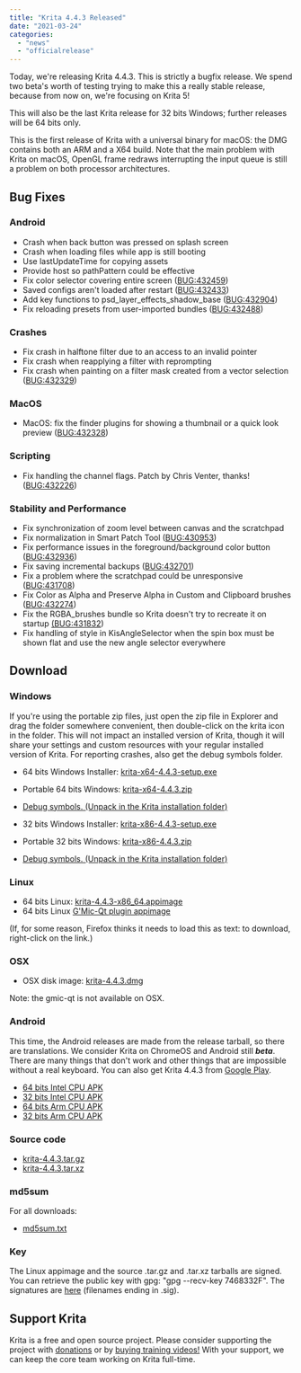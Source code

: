 ```yaml
---
title: "Krita 4.4.3 Released"
date: "2021-03-24"
categories: 
  - "news"
  - "officialrelease"
---
```


Today, we're releasing Krita 4.4.3. This is strictly a bugfix release. We spend two beta's worth of testing trying to make this a really stable release, because from now on, we're focusing on Krita 5!

This will also be the last Krita release for 32 bits Windows; further releases will be 64 bits only.

This is the first release of Krita with a universal binary for macOS: the DMG contains both an ARM and a X64 build. Note that the main problem with Krita on macOS, OpenGL frame redraws interrupting the input queue is still a problem on both processor architectures.

## Bug Fixes

### Android

- Crash when back button was pressed on splash screen
- Crash when loading files while app is still booting
- Use lastUpdateTime for copying assets
- Provide host so pathPattern could be effective
- Fix color selector covering entire screen ([BUG:432459](https://bugs.kde.org/show_bug.cgi?id=432459))
- Saved configs aren't loaded after restart ([BUG:432433](https://bugs.kde.org/show_bug.cgi?id=432433))
- Add key functions to psd\_layer\_effects\_shadow\_base ([BUG:432904](https://bugs.kde.org/show_bug.cgi?id=432904))
- Fix reloading presets from user-imported bundles ([BUG:432488](https://bugs.kde.org/show_bug.cgi?id=432488))

### Crashes

- Fix crash in halftone filter due to an access to an invalid pointer
- Fix crash when reapplying a filter with reprompting
- Fix crash when painting on a filter mask created from a vector selection ([BUG:432329](https://bugs.kde.org/show_bug.cgi?id=432329))

### MacOS

- MacOS: fix the finder plugins for showing a thumbnail or a quick look preview ([BUG:432328](https://bugs.kde.org/show_bug.cgi?id=432328))

### Scripting

- Fix handling the channel flags. Patch by Chris Venter, thanks! ([BUG:432226](https://bugs.kde.org/show_bug.cgi?id=432226))

### Stability and Performance

- Fix synchronization of zoom level between canvas and the scratchpad
- Fix normalization in Smart Patch Tool ([BUG:430953](https://bugs.kde.org/show_bug.cgi?id=430953))
- Fix performance issues in the foreground/background color button ([BUG:432936](https://bugs.kde.org/show_bug.cgi?id=432936))
- Fix saving incremental backups ([BUG:432701](https://bugs.kde.org/show_bug.cgi?id=432701))
- Fix a problem where the scratchpad could be unresponsive ([BUG:431708](https://bugs.kde.org/show_bug.cgi?id=431708))
- Fix Color as Alpha and Preserve Alpha in Custom and Clipboard brushes ([BUG:432274](https://bugs.kde.org/show_bug.cgi?id=432274))
- Fix the RGBA\_brushes bundle so Krita doesn't try to recreate it on startup [(BUG:431832](https://bugs.kde.org/show_bug.cgi?id=431832))
- Fix handling of style in KisAngleSelector when the spin box must be shown flat and use the new angle selector everywhere

## Download

### Windows

If you're using the portable zip files, just open the zip file in Explorer and drag the folder somewhere convenient, then double-click on the krita icon in the folder. This will not impact an installed version of Krita, though it will share your settings and custom resources with your regular installed version of Krita. For reporting crashes, also get the debug symbols folder.

- 64 bits Windows Installer: [krita-x64-4.4.3-setup.exe](https://download.kde.org/stable/krita/4.4.3/krita-x64-4.4.3-setup.exe)
- Portable 64 bits Windows: [krita-x64-4.4.3.zip](https://download.kde.org/stable/krita/4.4.3/krita-x64-4.4.3.zip)
- [Debug symbols. (Unpack in the Krita installation folder)](https://download.kde.org/stable/krita/4.4.3/krita-x64-4.4.3-dbg.zip)

- 32 bits Windows Installer: [krita-x86-4.4.3-setup.exe](https://download.kde.org/stable/krita/4.4.3/krita-x86-4.4.3-setup.exe)
- Portable 32 bits Windows: [krita-x86-4.4.3.zip](https://download.kde.org/stable/krita/4.4.3/krita-x86-4.4.3.zip)
- [Debug symbols. (Unpack in the Krita installation folder)](https://download.kde.org/stable/krita/4.4.3/krita-x86-4.4.3-dbg.zip)

### Linux

- 64 bits Linux: [krita-4.4.3-x86\_64.appimage](https://download.kde.org/stable/krita/4.4.3/krita-4.4.3-x86_64.appimage)
- 64 bits Linux [G'Mic-Qt plugin appimage](https://download.kde.org/stable/krita/4.4.3/gmic_krita_qt-x86_64.appimage)

(If, for some reason, Firefox thinks it needs to load this as text: to download, right-click on the link.)

### OSX

- OSX disk image: [krita-4.4.3.dmg](https://download.kde.org/stable/krita/4.4.3/krita-4.4.3.dmg)

Note: the gmic-qt is not available on OSX.

### Android

This time, the Android releases are made from the release tarball, so there are translations. We consider Krita on ChromeOS and Android still **_beta_**. There are many things that don't work and other things that are impossible without a real keyboard. You can also get Krita 4.4.3 from [Google Play](https://play.google.com/store/apps/details?id=org.krita).

- [64 bits Intel CPU APK](https://download.kde.org/stable/krita/4.4.3/krita_x86_64_apk-release.apk)
- [32 bits Intel CPU APK](https://download.kde.org/stable/krita/4.4.3/krita_x86_apk-release.apk)
- [64 bits Arm CPU APK](https://download.kde.org/stable/krita/4.4.3/krita_arm64-v8a_apk-release.apk)
- [32 bits Arm CPU APK](https://download.kde.org/stable/krita/4.4.3/krita_armeabi-v7a_apk-release.apk)

### Source code

- [krita-4.4.3.tar.gz](https://download.kde.org/stable/krita/4.4.3/krita-4.4.3.tar.gz)
- [krita-4.4.3.tar.xz](https://download.kde.org/stable/krita/4.4.3/krita-4.4.3.tar.xz)

### md5sum

For all downloads:

- [md5sum.txt](https://download.kde.org/stable/krita/4.4.3/md5sum.txt)

### Key

The Linux appimage and the source .tar.gz and .tar.xz tarballs are signed. You can retrieve the public key with gpg: "gpg --recv-key 7468332F". The signatures are [here](https://download.kde.org/stable/krita/4.4.3/) (filenames ending in .sig).

## Support Krita

Krita is a free and open source project. Please consider supporting the project with [donations](/support-us/donations/) or by [buying training videos!](/shop/) With your support, we can keep the core team working on Krita full-time.
